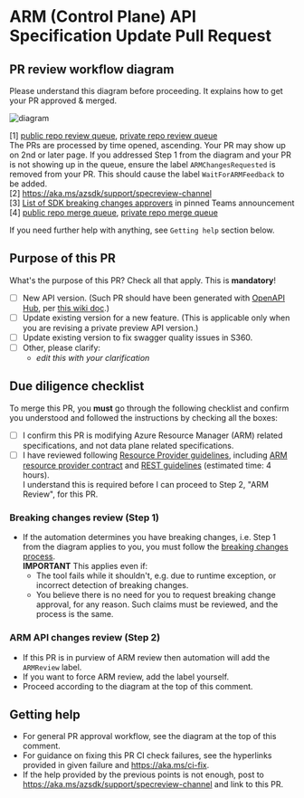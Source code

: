 # ARM (Control Plane) API Specification Update Pull Request 

## PR review workflow diagram

Please understand this diagram before proceeding. It explains how to get your PR approved & merged.

![diagram](https://github.com/Azure/azure-rest-api-specs/assets/4429827/b321e1dc-5e07-4940-9cd6-a65ac6729a8b)

[1] [public repo review queue], [private repo review queue]  
The PRs are processed by time opened, ascending. Your PR may show up on 2nd or later page. 
If you addressed Step 1 from the diagram and your PR is not showing up in the queue, ensure the label `ARMChangesRequested` 
is removed from your PR. This should cause the label `WaitForARMFeedback` to be added.  
[2] https://aka.ms/azsdk/support/specreview-channel  
[3] [List of SDK breaking changes approvers] in pinned Teams announcement  
[4] [public repo merge queue], [private repo merge queue]  

If you need further help with anything, see `Getting help` section below.

## Purpose of this PR

What's the purpose of this PR? Check all that apply. This is **mandatory**!

  - [ ] New API version. (Such PR should have been generated with [OpenAPI Hub](https://aka.ms/openapihub), per [this wiki doc](https://dev.azure.com/azure-sdk/internal/_wiki/wikis/internal.wiki/208/OpenAPI-Hub-Adding-new-API-version).)
  - [ ] Update existing version for a new feature. (This is applicable only when you are revising a private preview API version.)
  - [ ] Update existing version to fix swagger quality issues in S360.
  - [ ] Other, please clarify:
    - _edit this with your clarification_

## Due diligence checklist

To merge this PR, you **must** go through the following checklist and confirm you understood 
and followed the instructions by checking all the boxes:

- [ ] I confirm this PR is modifying Azure Resource Manager (ARM) related specifications, and not data plane related specifications.
- [ ] I have reviewed following [Resource Provider guidelines](https://aka.ms/rpguidelines), including
  [ARM resource provider contract](https://github.com/Azure/azure-resource-manager-rpc) and
  [REST guidelines](https://github.com/microsoft/api-guidelines/blob/vNext/azure/Guidelines.md) (estimated time: 4 hours).  
  I understand this is required before I can proceed to Step 2, "ARM Review", for this PR.

### Breaking changes review (Step 1)

- If the automation determines you have breaking changes, i.e. Step 1 from the diagram applies to you,
  you must follow the [breaking changes process].  
  **IMPORTANT** This applies even if:
  - The tool fails while it shouldn't, e.g. due to runtime exception, or incorrect detection of breaking changes.
  - You believe there is no need for you to request breaking change approval, for any reason. 
    Such claims must be reviewed, and the process is the same.

### ARM API changes review (Step 2)

- If this PR is in purview of ARM review then automation will add the `ARMReview` label.
- If you want to force ARM review, add the label yourself.
- Proceed according to the diagram at the top of this comment.

## Getting help

- For general PR approval workflow, see the diagram at the top of this comment.
- For guidance on fixing this PR CI check failures, see the hyperlinks provided in given failure 
  and https://aka.ms/ci-fix.
- If the help provided by the previous points is not enough, post to https://aka.ms/azsdk/support/specreview-channel and link to this PR.

[public repo review queue]: https://github.com/Azure/azure-rest-api-specs/pulls?q=is%3Aopen+is%3Apr+label%3AWaitForARMFeedback+-label%3AIDCDevDiv+draft%3Afalse+sort%3Acreated-asc
[private repo review queue]: https://github.com/Azure/azure-rest-api-specs-pr/pulls?q=is%3Aopen+is%3Apr+label%3AWaitForARMFeedback+-label%3AIDCDevDiv+draft%3Afalse+sort%3Acreated-asc
[List of SDK breaking changes approvers]: https://teams.microsoft.com/l/message/19:0351f5f9404446e4b4fd4eaf2c27448d@thread.skype/1689115217750?tenantId=72f988bf-86f1-41af-91ab-2d7cd011db47&groupId=3e17dcb0-4257-4a30-b843-77f47f1d4121&parentMessageId=1689115217750&teamName=Azure%20SDK&channelName=API%20Spec%20Review&createdTime=1689115217750
[public repo merge queue]: https://github.com/Azure/azure-rest-api-specs/pulls?q=is%3Aopen+is%3Apr+label%3AMergeRequested+draft%3Afalse+sort%3Acreated-asc
[private repo merge queue]: https://github.com/Azure/azure-rest-api-specs-pr/pulls?q=is%3Aopen+is%3Apr+label%3AMergeRequested+-label%3AApproved-OkToMerge+draft%3Afalse+sort%3Acreated-asc
[breaking changes process]: https://eng.ms/docs/cloud-ai-platform/azure-core/azure-core-pm-and-design/trusted-platform-pm-karimb/service-lifecycle-and-actions-team/service-lifecycle-actions-team/apex/media/launchingproductbreakingchanges#breaking-change-process-1

